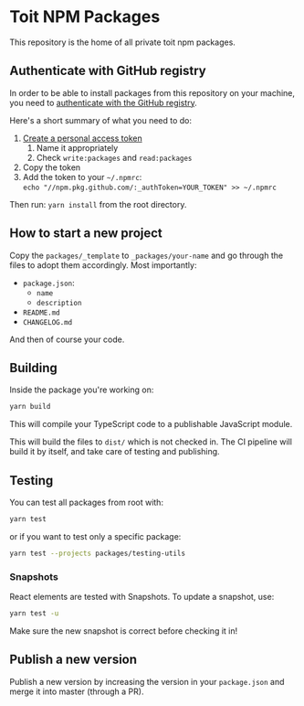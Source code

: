 # Toit NPM Packages

This repository is the home of all private toit npm packages.

## Authenticate with GitHub registry

In order to be able to install packages from this repository on your machine,
you need to [authenticate with the GitHub
registry](https://docs.github.com/en/packages/guides/configuring-npm-for-use-with-github-packages#authenticating-to-github-packages).

Here's a short summary of what you need to do:

1. [Create a personal access token](https://github.com/settings/tokens/new)
   1. Name it appropriately
   2. Check `write:packages` and `read:packages`
2. Copy the token
3. Add the token to your `~/.npmrc`:  
   `echo "//npm.pkg.github.com/:_authToken=YOUR_TOKEN" >> ~/.npmrc`


Then run: `yarn install` from the root directory.

## How to start a new project

Copy the `packages/_template` to `_packages/your-name` and go through the files
to adopt them accordingly. Most importantly:

- `package.json`:
  - `name`
  - `description`
- `README.md`
- `CHANGELOG.md`

And then of course your code.

## Building

Inside the package you're working on:

```sh
yarn build
```

This will compile your TypeScript code to a publishable JavaScript module.

This will build the files to `dist/` which is not checked in. The CI pipeline
will build it by itself, and take care of testing and publishing.

## Testing

You can test all packages from root with:

```sh
yarn test
```

or if you want to test only a specific package:

```sh
yarn test --projects packages/testing-utils
```

### Snapshots

React elements are tested with Snapshots. To update a snapshot, use:

```sh
yarn test -u
```

Make sure the new snapshot is correct before checking it in!

## Publish a new version

Publish a new version by increasing the version in your `package.json` and merge
it into master (through a PR).

